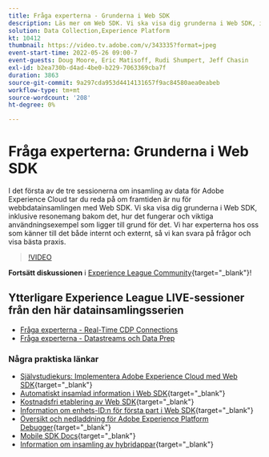 ```yaml
---
title: Fråga experterna - Grunderna i Web SDK
description: Läs mer om Web SDK. Vi ska visa dig grunderna i Web SDK, inklusive resonemang bakom det, hur det fungerar och viktiga användningsexempel som ligger till grund för det.
solution: Data Collection,Experience Platform
kt: 10412
thumbnail: https://video.tv.adobe.com/v/343335?format=jpeg
event-start-time: 2022-05-26 09:00-7
event-guests: Doug Moore, Eric Matisoff, Rudi Shumpert, Jeff Chasin
exl-id: b2ea730b-d4ad-4be0-b229-7063369cba7f
duration: 3863
source-git-commit: 9a297cda953d4414131657f9ac84580aea0eabeb
workflow-type: tm+mt
source-wordcount: '208'
ht-degree: 0%

---
```


# Fråga experterna: Grunderna i Web SDK

I det första av de tre sessionerna om insamling av data för Adobe Experience Cloud tar du reda på om framtiden är nu för webbdatainsamlingen med Web SDK. Vi ska visa dig grunderna i Web SDK, inklusive resonemang bakom det, hur det fungerar och viktiga användningsexempel som ligger till grund för det. Vi har experterna hos oss som känner till det både internt och externt, så vi kan svara på frågor och visa bästa praxis.

>[!VIDEO](https://video.tv.adobe.com/v/343335/?quality=12&learn=on)

**Fortsätt diskussionen** i [Experience League Community](https://experienceleaguecommunities.adobe.com/t5/adobe-experience-platform-launch/experience-league-live-post-session-discussion-the-basics-of-web/m-p/454159#M283){target="_blank"}!

## Ytterligare Experience League LIVE-sessioner från den här datainsamlingsserien

* [Fråga experterna - Real-Time CDP Connections](exl-live-episode-06-23-22.md)
* [Fråga experterna - Datastreams och Data Prep](exl-live-episode-07-21-22.md)

### Några praktiska länkar

* [Självstudiekurs: Implementera Adobe Experience Cloud med Web SDK](https://experienceleague.adobe.com/docs/platform-learn/implement-web-sdk/overview.html){target="_blank"}
* [Automatiskt insamlad information i Web SDK](https://experienceleague.adobe.com/docs/experience-platform/edge/data-collection/automatic-information.html?lang=en){target="_blank"}
* [Kostnadsfri etablering av Web SDK](https://adobe.ly/websdkaccess){target="_blank"}
* [Information om enhets-ID:n för första part i Web SDK](https://experienceleague.adobe.com/docs/experience-platform/edge/identity/first-party-device-ids.html){target="_blank"}
* [Översikt och nedladdning för Adobe Experience Platform Debugger](https://experienceleague.adobe.com/docs/platform-learn/data-collection/debugger/overview.html?lang=en){target="_blank"}
* [Mobile SDK Docs](https://developer.adobe.com/client-sdks/documentation/){target="_blank"}
* [Information om insamling av hybridappar](https://experienceleague.adobe.com/docs/mobile-services/ios/sdk-reference-ios/hybrid-app.html){target="_blank"}
